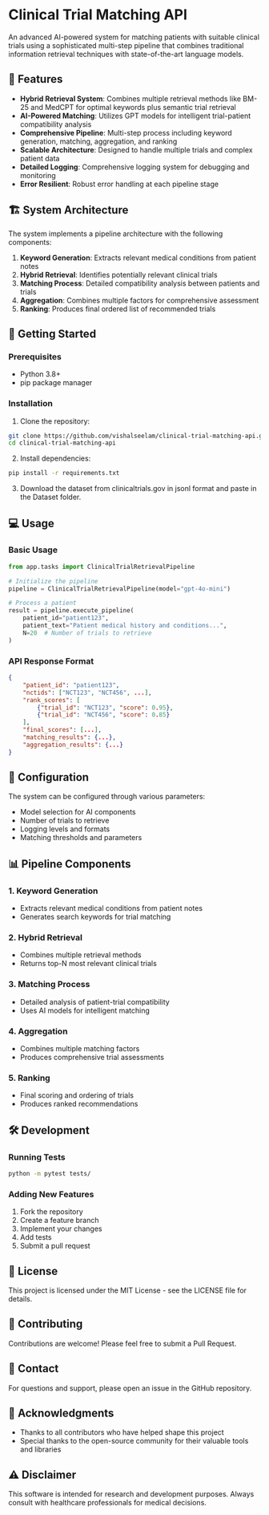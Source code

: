 # Clinical Trial Matching API

An advanced AI-powered system for matching patients with suitable clinical trials using a sophisticated multi-step pipeline that combines traditional information retrieval techniques with state-of-the-art language models.

## 🌟 Features

- **Hybrid Retrieval System**: Combines multiple retrieval methods like BM-25 and MedCPT for optimal keywords plus semantic trial retrieval
- **AI-Powered Matching**: Utilizes GPT models for intelligent trial-patient compatibility analysis
- **Comprehensive Pipeline**: Multi-step process including keyword generation, matching, aggregation, and ranking
- **Scalable Architecture**: Designed to handle multiple trials and complex patient data
- **Detailed Logging**: Comprehensive logging system for debugging and monitoring
- **Error Resilient**: Robust error handling at each pipeline stage

## 🏗️ System Architecture

The system implements a pipeline architecture with the following components:

1. **Keyword Generation**: Extracts relevant medical conditions from patient notes
2. **Hybrid Retrieval**: Identifies potentially relevant clinical trials
3. **Matching Process**: Detailed compatibility analysis between patients and trials
4. **Aggregation**: Combines multiple factors for comprehensive assessment
5. **Ranking**: Produces final ordered list of recommended trials

## 🚀 Getting Started

### Prerequisites

- Python 3.8+
- pip package manager

### Installation

1. Clone the repository:
```bash
git clone https://github.com/vishalseelam/clinical-trial-matching-api.git
cd clinical-trial-matching-api
```

2. Install dependencies:
```bash
pip install -r requirements.txt
```
3. Download the dataset from clinicaltrials.gov in jsonl format and paste in the Dataset folder.
   
## 💻 Usage

### Basic Usage

```python
from app.tasks import ClinicalTrialRetrievalPipeline

# Initialize the pipeline
pipeline = ClinicalTrialRetrievalPipeline(model="gpt-4o-mini")

# Process a patient
result = pipeline.execute_pipeline(
    patient_id="patient123",
    patient_text="Patient medical history and conditions...",
    N=20  # Number of trials to retrieve
)
```

### API Response Format

```json
{
    "patient_id": "patient123",
    "nctids": ["NCT123", "NCT456", ...],
    "rank_scores": [
        {"trial_id": "NCT123", "score": 0.95},
        {"trial_id": "NCT456", "score": 0.85}
    ],
    "final_scores": [...],
    "matching_results": {...},
    "aggregation_results": {...}
}
```

## 🔧 Configuration

The system can be configured through various parameters:

- Model selection for AI components
- Number of trials to retrieve
- Logging levels and formats
- Matching thresholds and parameters

## 📊 Pipeline Components

### 1. Keyword Generation
- Extracts relevant medical conditions from patient notes
- Generates search keywords for trial matching

### 2. Hybrid Retrieval
- Combines multiple retrieval methods
- Returns top-N most relevant clinical trials

### 3. Matching Process
- Detailed analysis of patient-trial compatibility
- Uses AI models for intelligent matching

### 4. Aggregation
- Combines multiple matching factors
- Produces comprehensive trial assessments

### 5. Ranking
- Final scoring and ordering of trials
- Produces ranked recommendations

## 🛠️ Development

### Running Tests

```bash
python -m pytest tests/
```

### Adding New Features

1. Fork the repository
2. Create a feature branch
3. Implement your changes
4. Add tests
5. Submit a pull request

## 📝 License

This project is licensed under the MIT License - see the LICENSE file for details.

## 👥 Contributing

Contributions are welcome! Please feel free to submit a Pull Request.

## 📧 Contact

For questions and support, please open an issue in the GitHub repository.

## 🙏 Acknowledgments

- Thanks to all contributors who have helped shape this project
- Special thanks to the open-source community for their valuable tools and libraries


## ⚠️ Disclaimer

This software is intended for research and development purposes. Always consult with healthcare professionals for medical decisions. 

